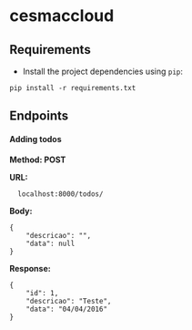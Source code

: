 # cesmaccloud
## Requirements
  * Install the project dependencies using `pip`:

```
pip install -r requirements.txt
```

## Endpoints
#### Adding todos
**Method: POST**

**URL:**
```
  localhost:8000/todos/
```

**Body:**
```
{
    "descricao": "",
    "data": null
}
```

**Response:**
```
{
    "id": 1,
    "descricao": "Teste",
    "data": "04/04/2016"
}
```
